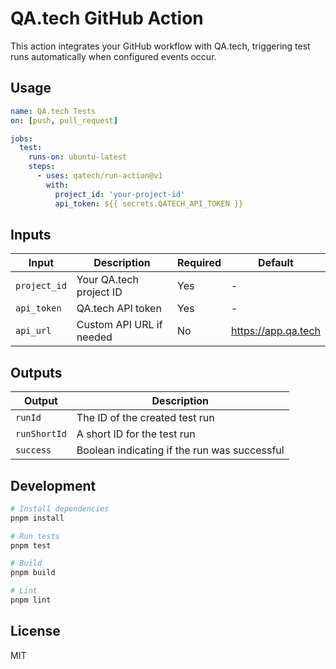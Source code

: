 # QA.tech GitHub Action

This action integrates your GitHub workflow with QA.tech, triggering test runs automatically when configured events occur.

## Usage

```yaml
name: QA.tech Tests
on: [push, pull_request]

jobs:
  test:
    runs-on: ubuntu-latest
    steps:
      - uses: qatech/run-action@v1
        with:
          project_id: 'your-project-id'
          api_token: ${{ secrets.QATECH_API_TOKEN }}
```

## Inputs

| Input | Description | Required | Default |
|-------|-------------|----------|---------|
| `project_id` | Your QA.tech project ID | Yes | - |
| `api_token` | QA.tech API token | Yes | - |
| `api_url` | Custom API URL if needed | No | <https://app.qa.tech> |

## Outputs

| Output | Description |
|--------|-------------|
| `runId` | The ID of the created test run |
| `runShortId` | A short ID for the test run |
| `success` | Boolean indicating if the run was successful |

## Development

```bash
# Install dependencies
pnpm install

# Run tests
pnpm test

# Build
pnpm build

# Lint
pnpm lint
```

## License

MIT
